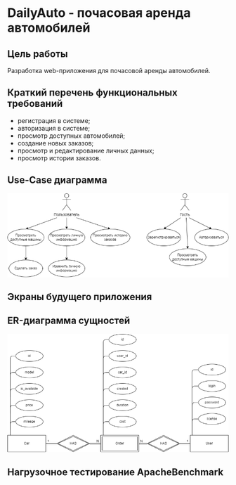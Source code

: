 # DailyAuto - почасовая аренда автомобилей

## Цель работы
Разработка web-приложения для почасовой аренды автомобилей.

## Краткий перечень функциональных требований
- регистрация в системе;
- авторизация в системе;
- просмотр доступных автомобилей;
- создание новых заказов;
- просмотр и редактирование личных данных;
- просмотр истории заказов.

## Use-Case диаграмма
![UseCase](docs/img/UseCase.png)

## Экраны будущего приложения

## ER-диаграмма сущностей
![ER](docs/img/ER.png)

## Нагрузочное тестирование ApacheBenchmark
